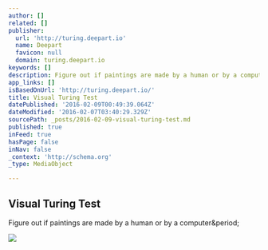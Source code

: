 ```yaml
---
author: []
related: []
publisher:
  url: 'http://turing.deepart.io'
  name: Deepart
  favicon: null
  domain: turing.deepart.io
keywords: []
description: Figure out if paintings are made by a human or by a computer.
app_links: []
isBasedOnUrl: 'http://turing.deepart.io/'
title: Visual Turing Test
datePublished: '2016-02-09T00:49:39.064Z'
dateModified: '2016-02-07T03:40:29.329Z'
sourcePath: _posts/2016-02-09-visual-turing-test.md
published: true
inFeed: true
hasPage: false
inNav: false
_context: 'http://schema.org'
_type: MediaObject

---
```

<article style=""><h1>Visual Turing Test</h1><p>Figure out if paintings are made by a human or by a computer&amp;period;</p><img src="http://turing.deepart.io/t/0.jpg" /></article>
